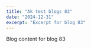 ```yaml
---
title: "Ak test blogs 83"
date: "2024-12-31"
excerpt: "Excerpt for blog 83"
---
```


Blog content for blog 83